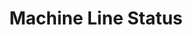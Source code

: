 ---
layout: article
title: Machine Line Status
description: 
  - Designer template for a real-time machine status
lang: en
weight: 500
isDraft: true
ref: Machine_Line_Status
category:
  - Status
  - Production
  - Machine
  - Error
  - Problem
  - Warning
image: Machine_Line_Status_EN.png
image_thumbnail: Machine_Line_Status_EN_thumbnail.png
download: Machine_Line_Status_EN.pbmx
overview_description:
overview_benefits:
overview_data_sources:
---